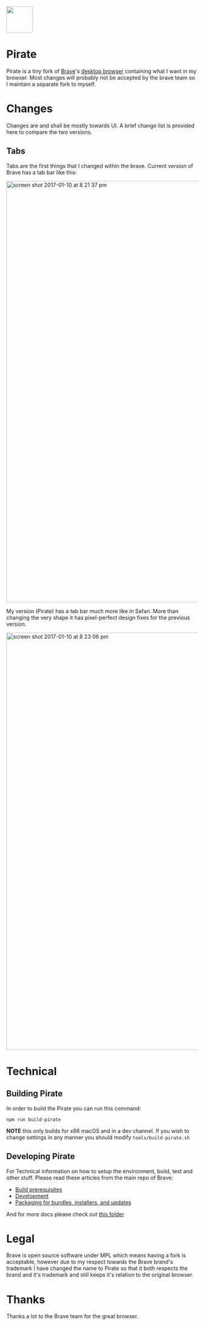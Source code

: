 
<img src="https://cloud.githubusercontent.com/assets/2157285/21568285/8890a530-cec8-11e6-9e4e-b70f57acb742.png" width="70">

# Pirate
Pirate is a tiny fork of [Brave](www.brave.com)'s [desktop browser](https://github.com/brave/browser-laptop) containing what I want in my browser. Most changes will probably not be accepted by the brave team so I maintain a separate fork to myself.


# Changes
Changes are and shall be mostly towards UI. A brief change list is provided here to compare the two versions.

## Tabs
Tabs are the first things that I changed within the brave. Current version of Brave has a tab bar like this:

<img width="1108" alt="screen shot 2017-01-10 at 8 21 37 pm" src="https://cloud.githubusercontent.com/assets/2157285/21816129/3b9c0dbe-d774-11e6-9886-cf2bc5950ad9.png">

My version (Pirate) has a tab bar much more like in Safari. More than changing the very shape it has pixel-perfect design fixes for the previous version.

<img width="1097" alt="screen shot 2017-01-10 at 8 23 06 pm" src="https://cloud.githubusercontent.com/assets/2157285/21816130/3bcfae62-d774-11e6-884b-694a3e5c8ade.png">

# Technical
## Building Pirate
In order to build the Pirate you can run this command:
```shell
npm run build-pirate 
```
__NOTE__ this only builds for x86 macOS and in a dev channel. If you wish to change settings in any manner you should modify `tools/build-pirate.sh`

## Developing Pirate
For Technical information on how to setup the environment, build, test and other stuff. Please read these articles from the main repo of Brave:

- [Build prerequisites](https://github.com/brave/browser-laptop/blob/master/README.md#build-prerequisites)
- [Development](https://github.com/brave/browser-laptop/blob/master/README.md#development)
- [Packaging for bundles, installers, and updates](https://github.com/brave/browser-laptop/blob/master/README.md#packaging-for-bundles-installers-and-updates)

And for more docs please check out [this folder](https://github.com/brave/browser-laptop/tree/master/docs)

# Legal
Brave is open source software under MPL which means having a fork is acceptable, however due to my respect towards the Brave brand's trademark I have changed the name to Pirate so that it both respects the brand and it's trademark and still keeps it's relation to the original browser.

# Thanks
Thanks a lot to the Brave team for the great browser. 